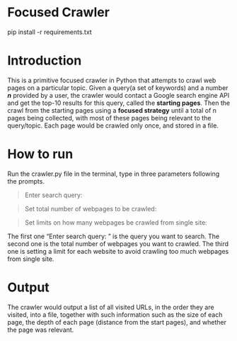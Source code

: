 # Focused Crawler
pip install -r requirements.txt

# Introduction
This is a primitive focused crawler in Python that attempts to crawl web pages on a particular topic. Given a query(a set of keywords) and a number **_n_** provided by a user, the crawler would contact a Google search engine API and get the top-10 results for this query, called the **starting pages**. Then the crawl from the starting pages using a **focused strategy** until a total of n pages being collected, with most of these pages being relevant to the query/topic. Each page would be crawled only once, and stored in a file.

# How to run
Run the crawler.py file in the terminal, type in three parameters following the prompts. 

>Enter search query: 

>Set total number of webpages to be crawled: 

>Set limits on how many webpages be crawled from single site: 

The first one “Enter search query: ” is the query you want to search. The second one is the total number of webpages you want to crawled. The third one is setting a limit for each website to avoid crawling too much webpages from single site. 

# Output
The crawler would output a list of all visited URLs, in the order they are visited, into a file, together with such information such as the size of each page, the depth of each page (distance from the start pages), and whether the page was relevant.

